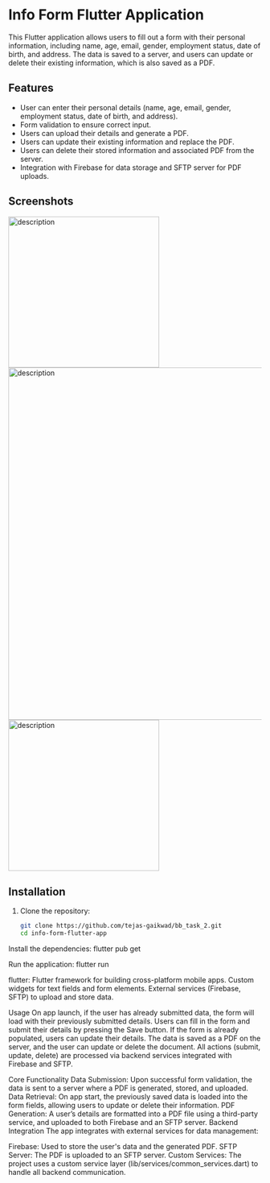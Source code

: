 # Info Form Flutter Application

This Flutter application allows users to fill out a form with their personal information, including name, age, email, gender, employment status, date of birth, and address. The data is saved to a server, and users can update or delete their existing information, which is also saved as a PDF.

## Features

- User can enter their personal details (name, age, email, gender, employment status, date of birth, and address).
- Form validation to ensure correct input.
- Users can upload their details and generate a PDF.
- Users can update their existing information and replace the PDF.
- Users can delete their stored information and associated PDF from the server.
- Integration with Firebase for data storage and SFTP server for PDF uploads.

## Screenshots

<img src="https://github.com/user-attachments/assets/11087a17-098b-4ed3-97e0-ac566abd8a51" alt="description" width="300"/>
<img src="https://github.com/user-attachments/assets/79a70038-2eaf-4559-ab35-576c1e7d4b0e" alt="description" width="700"/>
<img src="https://github.com/user-attachments/assets/22e39160-9bea-4e7c-a476-7f70595d8ea1" alt="description" width="300"/>


<!-- Include screenshots of the app interface -->

## Installation

1. Clone the repository:

   ```bash
   git clone https://github.com/tejas-gaikwad/bb_task_2.git
   cd info-form-flutter-app


Install the dependencies:
flutter pub get

Run the application:
flutter run

flutter: Flutter framework for building cross-platform mobile apps.
Custom widgets for text fields and form elements.
External services (Firebase, SFTP) to upload and store data.


Usage
On app launch, if the user has already submitted data, the form will load with their previously submitted details.
Users can fill in the form and submit their details by pressing the Save button. If the form is already populated, users can update their details.
The data is saved as a PDF on the server, and the user can update or delete the document.
All actions (submit, update, delete) are processed via backend services integrated with Firebase and SFTP.

Core Functionality
Data Submission: Upon successful form validation, the data is sent to a server where a PDF is generated, stored, and uploaded.
Data Retrieval: On app start, the previously saved data is loaded into the form fields, allowing users to update or delete their information.
PDF Generation: A user’s details are formatted into a PDF file using a third-party service, and uploaded to both Firebase and an SFTP server.
Backend Integration
The app integrates with external services for data management:

Firebase: Used to store the user's data and the generated PDF.
SFTP Server: The PDF is uploaded to an SFTP server.
Custom Services: The project uses a custom service layer (lib/services/common_services.dart) to handle all backend communication.







